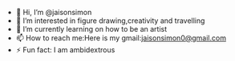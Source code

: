 - 👋 Hi, I’m @jaisonsimon
- 👀 I’m interested in figure drawing,creativity and travelling
- 🌱 I’m currently learning on how to be an artist
- 📫 How to reach me:Here is my gmail:jaisonsimon0@gmail.com
- ⚡ Fun fact: I am ambidextrous

<!---
jaisonsimon/jaisonsimon is a ✨ special ✨ repository because its `README.md` (this file) appears on your GitHub profile.
You can click the Preview link to take a look at your changes.
--->

